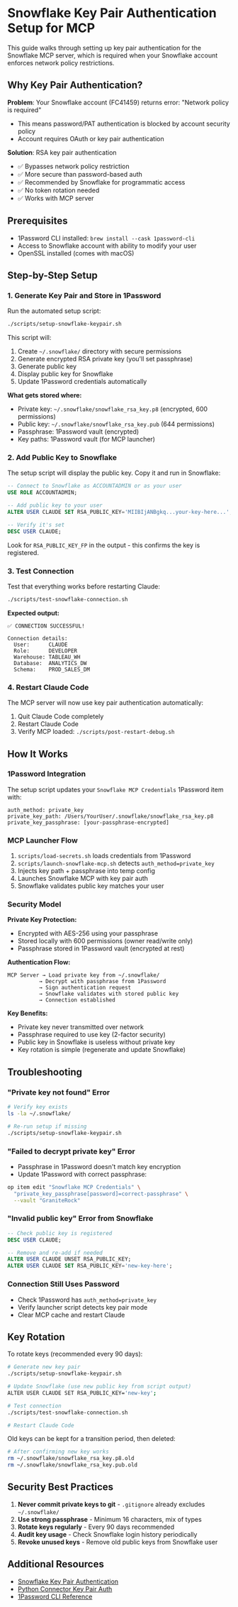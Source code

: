 # Snowflake Key Pair Authentication Setup for MCP

This guide walks through setting up key pair authentication for the Snowflake MCP server, which is required when your Snowflake account enforces network policy restrictions.

## Why Key Pair Authentication?

**Problem**: Your Snowflake account (FC41459) returns error: "Network policy is required"
- This means password/PAT authentication is blocked by account security policy
- Account requires OAuth or key pair authentication

**Solution**: RSA key pair authentication
- ✅ Bypasses network policy restriction
- ✅ More secure than password-based auth
- ✅ Recommended by Snowflake for programmatic access
- ✅ No token rotation needed
- ✅ Works with MCP server

## Prerequisites

- 1Password CLI installed: `brew install --cask 1password-cli`
- Access to Snowflake account with ability to modify your user
- OpenSSL installed (comes with macOS)

## Step-by-Step Setup

### 1. Generate Key Pair and Store in 1Password

Run the automated setup script:

```bash
./scripts/setup-snowflake-keypair.sh
```

This script will:
1. Create `~/.snowflake/` directory with secure permissions
2. Generate encrypted RSA private key (you'll set passphrase)
3. Generate public key
4. Display public key for Snowflake
5. Update 1Password credentials automatically

**What gets stored where:**
- Private key: `~/.snowflake/snowflake_rsa_key.p8` (encrypted, 600 permissions)
- Public key: `~/.snowflake/snowflake_rsa_key.pub` (644 permissions)
- Passphrase: 1Password vault (encrypted)
- Key paths: 1Password vault (for MCP launcher)

### 2. Add Public Key to Snowflake

The setup script will display the public key. Copy it and run in Snowflake:

```sql
-- Connect to Snowflake as ACCOUNTADMIN or as your user
USE ROLE ACCOUNTADMIN;

-- Add public key to your user
ALTER USER CLAUDE SET RSA_PUBLIC_KEY='MIIBIjANBgkq...your-key-here...';

-- Verify it's set
DESC USER CLAUDE;
```

Look for `RSA_PUBLIC_KEY_FP` in the output - this confirms the key is registered.

### 3. Test Connection

Test that everything works before restarting Claude:

```bash
./scripts/test-snowflake-connection.sh
```

**Expected output:**
```
✅ CONNECTION SUCCESSFUL!

Connection details:
  User:      CLAUDE
  Role:      DEVELOPER
  Warehouse: TABLEAU_WH
  Database:  ANALYTICS_DW
  Schema:    PROD_SALES_DM
```

### 4. Restart Claude Code

The MCP server will now use key pair authentication automatically:

1. Quit Claude Code completely
2. Restart Claude Code
3. Verify MCP loaded: `./scripts/post-restart-debug.sh`

## How It Works

### 1Password Integration

The setup script updates your `Snowflake MCP Credentials` 1Password item with:

```
auth_method: private_key
private_key_path: /Users/YourUser/.snowflake/snowflake_rsa_key.p8
private_key_passphrase: [your-passphrase-encrypted]
```

### MCP Launcher Flow

1. `scripts/load-secrets.sh` loads credentials from 1Password
2. `scripts/launch-snowflake-mcp.sh` detects `auth_method=private_key`
3. Injects key path + passphrase into temp config
4. Launches Snowflake MCP with key pair auth
5. Snowflake validates public key matches your user

### Security Model

**Private Key Protection:**
- Encrypted with AES-256 using your passphrase
- Stored locally with 600 permissions (owner read/write only)
- Passphrase stored in 1Password vault (encrypted at rest)

**Authentication Flow:**
```
MCP Server → Load private key from ~/.snowflake/
          → Decrypt with passphrase from 1Password
          → Sign authentication request
          → Snowflake validates with stored public key
          → Connection established
```

**Key Benefits:**
- Private key never transmitted over network
- Passphrase required to use key (2-factor security)
- Public key in Snowflake is useless without private key
- Key rotation is simple (regenerate and update Snowflake)

## Troubleshooting

### "Private key not found" Error

```bash
# Verify key exists
ls -la ~/.snowflake/

# Re-run setup if missing
./scripts/setup-snowflake-keypair.sh
```

### "Failed to decrypt private key" Error

- Passphrase in 1Password doesn't match key encryption
- Update 1Password with correct passphrase:

```bash
op item edit "Snowflake MCP Credentials" \
  "private_key_passphrase[password]=correct-passphrase" \
  --vault "GraniteRock"
```

### "Invalid public key" Error from Snowflake

```sql
-- Check public key is registered
DESC USER CLAUDE;

-- Remove and re-add if needed
ALTER USER CLAUDE UNSET RSA_PUBLIC_KEY;
ALTER USER CLAUDE SET RSA_PUBLIC_KEY='new-key-here';
```

### Connection Still Uses Password

- Check 1Password has `auth_method=private_key`
- Verify launcher script detects key pair mode
- Clear MCP cache and restart Claude

## Key Rotation

To rotate keys (recommended every 90 days):

```bash
# Generate new key pair
./scripts/setup-snowflake-keypair.sh

# Update Snowflake (use new public key from script output)
ALTER USER CLAUDE SET RSA_PUBLIC_KEY='new-key';

# Test connection
./scripts/test-snowflake-connection.sh

# Restart Claude Code
```

Old keys can be kept for a transition period, then deleted:

```bash
# After confirming new key works
rm ~/.snowflake/snowflake_rsa_key.p8.old
rm ~/.snowflake/snowflake_rsa_key.pub.old
```

## Security Best Practices

1. **Never commit private keys to git** - `.gitignore` already excludes `~/.snowflake/`
2. **Use strong passphrase** - Minimum 16 characters, mix of types
3. **Rotate keys regularly** - Every 90 days recommended
4. **Audit key usage** - Check Snowflake login history periodically
5. **Revoke unused keys** - Remove old public keys from Snowflake user

## Additional Resources

- [Snowflake Key Pair Authentication](https://docs.snowflake.com/en/user-guide/key-pair-auth)
- [Python Connector Key Pair Auth](https://docs.snowflake.com/en/developer-guide/python-connector/python-connector-connect#key-pair-authentication)
- [1Password CLI Reference](https://developer.1password.com/docs/cli/reference/)
